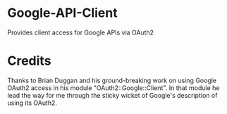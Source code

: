 # Google-API-Client
Provides client access for Google APIs via OAuth2

Credits
=======

Thanks to Brian Duggan and his ground-breaking work on using Google OAuth2 access
in his module "OAuth2::Google::Client". In that module he lead the 
way for me through the sticky wicket of Google's description
of using its OAuth2.

